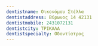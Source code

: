 ```yaml
---
dentistname: Οικονόμου Στέλλα
dentistaddress: Βύρωνος 14 42131
dentistmobile: 2431072131
dentistcity: ΤΡΙΚΑΛΑ
dentistspecialty: Οδοντίατρος
---
```

